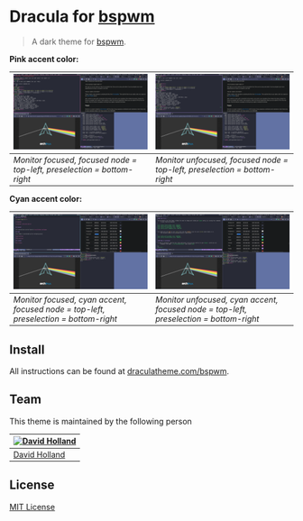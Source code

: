 # Dracula for [bspwm](https://github.com/baskerville/bspwm)

> A dark theme for [bspwm](https://github.com/baskerville/bspwm).

**Pink accent color:**

![Screenshot](./screenshot.png "Monitor focused - Pink focus") | ![Screenshot unfocused monitor](./screenshot_unfocused_monitor.png "Monitor unfocused - Pink focus")
--- | ---
_Monitor focused, focused node = top-left, preselection = bottom-right_ | _Monitor unfocused, focused node = top-left, preselection = bottom-right_

**Cyan accent color:**

![Screenshot cyan](./screenshot_cyan.png "Monitor focused - Cyan focus") | ![Screenshot cyan unfocused monitor](./screenshot_cyan_unfocused_monitor.png "Monitor unfocused - Cyan focus")
--- | ---
_Monitor focused, cyan accent, focused node = top-left, preselection = bottom-right_ | _Monitor unfocused, cyan accent, focused node = top-left, preselection = bottom-right_

## Install

All instructions can be found at [draculatheme.com/bspwm](https://draculatheme.com/bspwm).

## Team

This theme is maintained by the following person

[![David Holland](https://avatars1.githubusercontent.com/u/15948716?s=70&v=3)](https://github.com/dustvoice) |
--- |
[David Holland](https://github.com/nesl247) |

## License

[MIT License](./LICENSE)
